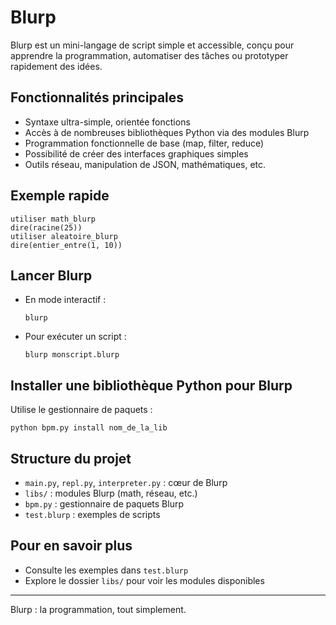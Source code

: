 # Blurp

Blurp est un mini-langage de script simple et accessible, conçu pour apprendre la programmation, automatiser des tâches ou prototyper rapidement des idées.

## Fonctionnalités principales
- Syntaxe ultra-simple, orientée fonctions
- Accès à de nombreuses bibliothèques Python via des modules Blurp
- Programmation fonctionnelle de base (map, filter, reduce)
- Possibilité de créer des interfaces graphiques simples
- Outils réseau, manipulation de JSON, mathématiques, etc.

## Exemple rapide
```blurp
utiliser math_blurp
dire(racine(25))
utiliser aleatoire_blurp
dire(entier_entre(1, 10))
```

## Lancer Blurp
- En mode interactif :
  ```
  blurp
  ```
- Pour exécuter un script :
  ```
  blurp monscript.blurp
  ```

## Installer une bibliothèque Python pour Blurp
Utilise le gestionnaire de paquets :
```
python bpm.py install nom_de_la_lib
```

## Structure du projet
- `main.py`, `repl.py`, `interpreter.py` : cœur de Blurp
- `libs/` : modules Blurp (math, réseau, etc.)
- `bpm.py` : gestionnaire de paquets Blurp
- `test.blurp` : exemples de scripts

## Pour en savoir plus
- Consulte les exemples dans `test.blurp`
- Explore le dossier `libs/` pour voir les modules disponibles

---
Blurp : la programmation, tout simplement.
